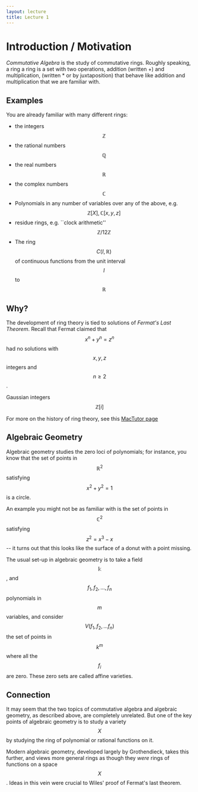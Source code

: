 ```yaml
---
layout: lecture
title: Lecture 1
---
```


Introduction / Motivation
=========================

*Commutative Algebra* is the study of commutative rings.  Roughly speaking, a ring a ring is a set with two operations, addition (written +) and multiplication, (written * or by juxtaposition) that behave like addition and multiplication that we are familiar with.   

Examples
--------

You are already familiar with many different rings:

 - the integers $$\mathbb{Z}$$
 - the rational numbers $$\mathbb{Q}$$
 - the real numbers $$\mathbb{R}$$
 - the complex numbers $$\mathbb{C}$$
 - Polynomials in any number of variables over any of the above, e.g. $$\mathbb{Z}[X], \mathbb{C}[x,y,z]$$
 - residue rings, e.g. ``clock arithmetic'' $$\mathbb{Z}/12\mathbb{Z}$$
 - The ring $$C(I,\mathbb{R})$$ of continuous functions from the unit interval $$I$$ to $$\mathbb{R}$$

Why?
----

The development of ring theory is tied to solutions of *Fermat's Last Theorem*.  Recall that Fermat claimed that $$x^n+y^n=z^n$$ had no solutions with $$x,y,z$$ integers and $$n\geq 2$$.  

Gaussian integers $$\mathbb{Z}[i]$$ 


For more on the history of ring theory, see this [MacTutor page](http://www-history.mcs.st-and.ac.uk/HistTopics/Ring_theory.html)

Algebraic Geometry
------------------

Algebraic geometry studies the zero loci of polynomials; for instance, you know that the set of points in $$\mathbb{R}^2$$ satisfying $$x^2+y^2=1$$ is a circle.  

An example you might not be as familiar with is the set of points in $$\mathbb{C}^2$$ satisfying $$z^2=x^3-x$$ -- it turns out that this looks like the surface of a donut with a point missing.

The usual set-up in algebraic geometry is to take a field $$\mathbb{k}$$, and $$f_1, f_2,...,f_n$$ polynomials in $$m$$ variables, and consider $$V(f_1, f_2,...f_n)$$ the set of points in $$k^m$$ where all the $$f_i$$ are zero.  These zero sets are called affine varieties.

Connection
----------

It may seem that the two topics of commutative algebra and algebraic geometry, as described above, are completely unrelated.  But one of the key points of algebraic geometry is to study a variety $$X$$ by studying the ring of polynomial or rational functions on it.  

Modern algebraic geometry, developed largely by Grothendieck, takes this further, and views more general rings as though they *were* rings of functions on a space $$X$$.  Ideas in this vein were crucial to Wiles' proof of Fermat's last theorem.




